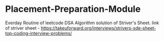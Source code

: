 # Placement-Preparation-Module
Everday Routine of leetcode DSA Algorithm solution of Striver's Sheet.
link of striver sheet - https://takeuforward.org/interviews/strivers-sde-sheet-top-coding-interview-problems/

